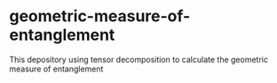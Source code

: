 # geometric-measure-of-entanglement
This depository using tensor decomposition to calculate the geometric measure of entanglement
